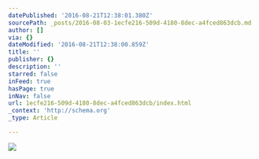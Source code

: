 ```yaml
---
datePublished: '2016-08-21T12:38:01.380Z'
sourcePath: _posts/2016-08-03-1ecfe216-509d-4180-8dec-a4fced863dcb.md
author: []
via: {}
dateModified: '2016-08-21T12:38:00.859Z'
title: ''
publisher: {}
description: ''
starred: false
inFeed: true
hasPage: true
inNav: false
url: 1ecfe216-509d-4180-8dec-a4fced863dcb/index.html
_context: 'http://schema.org'
_type: Article

---
```

![](https://the-grid-user-content.s3-us-west-2.amazonaws.com/bc77e9ee-5f9d-434d-82c2-a7bd7b922137.jpg)
